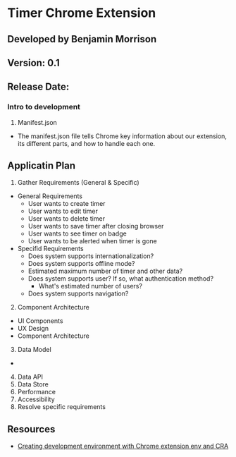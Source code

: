 # Timer Chrome Extension

## Developed by Benjamin Morrison

## Version: 0.1

## Release Date:

### Intro to development

1. Manifest.json

- The manifest.json file tells Chrome key information about our extension,
  its different parts, and how to handle each one.

## Applicatin Plan

1. Gather Requirements (General & Specific)

- General Requirements
  - User wants to create timer
  - User wants to edit timer
  - User wants to delete timer
  - User wants to save timer after closing browser
  - User wants to see timer on badge
  - User wants to be alerted when timer is gone
- Specifid Requirements
  - Does system supports internationalization?
  - Does system supports offline mode?
  - Estimated maximum number of timer and other data?
  - Does system supports user? If so, what authentication method?
    - What's estimated number of users?
  - Does system supports navigation?

2. Component Architecture

- UI Components
- UX Design
- Component Architecture

3. Data Model

-

4. Data API
5. Data Store
6. Performance
7. Accessibility
8. Resolve specific requirements

## Resources

- [Creating development environment with Chrome extension env and CRA](https://javascript.plainenglish.io/creating-a-chrome-extension-with-react-d92db20550cb)
